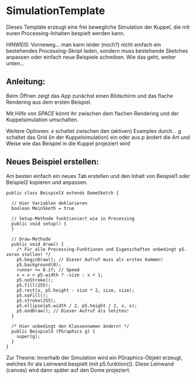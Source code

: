 SimulationTemplate
==================

Dieses Template erzeugt eine frei bewegliche Simulation der Kuppel, 
die mit euren Processing-Inhalten bespielt werden kann.

HINWEIS: Vorneweg... man kann leider (noch?) nicht einfach ein bestehendes
Processing-Skript laden, sondern muss bestehende Sketches anpassen oder 
einfach neue Beispiele schreiben. Wie das geht, weiter unten...


Anleitung:
----------

Beim Öffnen zeigt das App zunächst einen Bildschirm und das flache 
Rendering aus dem ersten Beispiel.

Mit Hilfe von *SPACE* könnt ihr zwischen dem flachen Rendering und
der Kuppelsimulation umschalten.

Weitere Optionen:
*e* schaltet zwischen den (aktiven) Examples durch...
*g* schaltet das Grid (in der Kuppelsimulation) ein oder aus
*p* ändert die Art und Weise wie das Beispiel in die Kuppel projeziert wird


Neues Beispiel erstellen:
---------

Am besten einfach ein neues Tab erstellen und den Inhalt von Beispiel1 oder Beispiel2
kopieren und anpassen.

	public class BeispielX extends DomeSketch {

	  // Hier Variablen deklarieren
	  boolean MeinSketh = true
	
	  // Setup-Methode funktioniert wie in Processing
	  public void setup() {
	  }
	
	  // Draw-Methode
	  public void draw() {
	    /* Für alle Processing-Funktionen und Eigenschaften unbedingt p5. voran stellen! */
	    p5.beginDraw(); // Dieser Aufruf muss als erstes kommen!
	    p5.background(0);
	    runner += 0.1f; // Speed
	    x = x > p5.width ? -size : x + 1;
	    p5.noStroke();
	    p5.fill(255);
	    p5.rect(x, p5.height - size * 2, size, size);
	    p5.noFill();
	    p5.stroke(255);
	    p5.ellipse(p5.width / 2, p5.height / 2, x, x);
	    p5.endDraw(); // Dieser Aufruf als letztes!
	  }
	
	  /* Hier unbedingt den Klassennamen ändern! */
	  public BeispielX (PGraphics g) {
	    super(g);
	  }
	}
	
Zur Theorie: Innerhalb der Simulation wird ein PGraphics-Objekt erzeugt, 
welches ihr als Leinwand bespielt (mit p5.funktion()). Diese Leinwand (canvas)
wird dann später auf den Dome projeziert.


